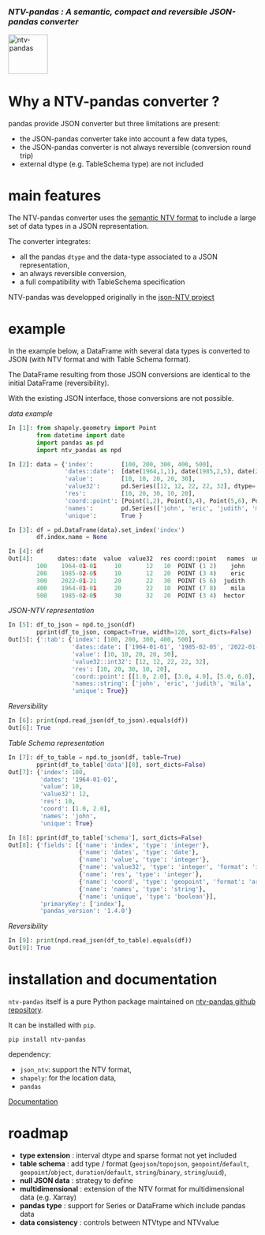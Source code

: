 ### *NTV-pandas : A semantic, compact and reversible JSON-pandas converter*    

<img src="https://loco-philippe.github.io/ES/ntv_pandas.png" alt="ntv-pandas" align="middle" style="height:80px;">

# Why a NTV-pandas converter ?
pandas provide JSON converter but three limitations are present:
- the JSON-pandas converter take into account a few data types,
- the JSON-pandas converter is not always reversible (conversion round trip)
- external dtype (e.g. TableSchema type) are not included

# main features
The NTV-pandas converter uses the [semantic NTV format](https://loco-philippe.github.io/ES/JSON%20semantic%20format%20(JSON-NTV).htm) 
to include a large set of data types in a JSON representation.    
    
The converter integrates:
- all the pandas `dtype` and the data-type associated to a JSON representation,
- an always reversible conversion,
- a full compatibility with TableSchema specification

NTV-pandas was developped originally in the [json-NTV project](https://github.com/loco-philippe/NTV)

# example

In the example below, a DataFrame with several data types is converted to JSON (with NTV format and with Table Schema format).

The DataFrame resulting from those JSON conversions are identical to the initial DataFrame (reversibility).

With the existing JSON interface, those conversions are not possible.

*data example*
```python
In [1]: from shapely.geometry import Point
        from datetime import date
        import pandas as pd
        import ntv_pandas as npd

In [2]: data = {'index':        [100, 200, 300, 400, 500],
                'dates::date':  [date(1964,1,1), date(1985,2,5), date(2022,1,21), date(1964,1,1), date(1985,2,5)],
                'value':        [10, 10, 20, 20, 30],
                'value32':      pd.Series([12, 12, 22, 22, 32], dtype='int32'),
                'res':          [10, 20, 30, 10, 20],
                'coord::point': [Point(1,2), Point(3,4), Point(5,6), Point(7,8), Point(3,4)],
                'names':        pd.Series(['john', 'eric', 'judith', 'mila', 'hector'], dtype='string'),
                'unique':       True }

In [3]: df = pd.DataFrame(data).set_index('index')
        df.index.name = None

In [4]: df
Out[4]:       dates::date  value  value32  res coord::point   names  unique
        100    1964-01-01     10       12   10  POINT (1 2)    john    True
        200    1985-02-05     10       12   20  POINT (3 4)    eric    True
        300    2022-01-21     20       22   30  POINT (5 6)  judith    True
        400    1964-01-01     20       22   10  POINT (7 8)    mila    True
        500    1985-02-05     30       32   20  POINT (3 4)  hector    True
```

*JSON-NTV representation*

```python
In [5]: df_to_json = npd.to_json(df)
        pprint(df_to_json, compact=True, width=120, sort_dicts=False)
Out[5]: {':tab': {'index': [100, 200, 300, 400, 500],
                  'dates::date': ['1964-01-01', '1985-02-05', '2022-01-21', '1964-01-01', '1985-02-05'],
                  'value': [10, 10, 20, 20, 30],
                  'value32::int32': [12, 12, 22, 22, 32],
                  'res': [10, 20, 30, 10, 20],
                  'coord::point': [[1.0, 2.0], [3.0, 4.0], [5.0, 6.0], [7.0, 8.0], [3.0, 4.0]],
                  'names::string': ['john', 'eric', 'judith', 'mila', 'hector'],
                  'unique': True}}
```

*Reversibility*

```python
In [6]: print(npd.read_json(df_to_json).equals(df))
Out[6]: True
```

*Table Schema representation*

```python
In [7]: df_to_table = npd.to_json(df, table=True)
        pprint(df_to_table['data'][0], sort_dicts=False)
Out[7]: {'index': 100,
         'dates': '1964-01-01',
         'value': 10,
         'value32': 12,
         'res': 10,
         'coord': [1.0, 2.0],
         'names': 'john',
         'unique': True}

In [8]: pprint(df_to_table['schema'], sort_dicts=False)
Out[8]: {'fields': [{'name': 'index', 'type': 'integer'},
                    {'name': 'dates', 'type': 'date'},
                    {'name': 'value', 'type': 'integer'},
                    {'name': 'value32', 'type': 'integer', 'format': 'int32'},
                    {'name': 'res', 'type': 'integer'},
                    {'name': 'coord', 'type': 'geopoint', 'format': 'array'},
                    {'name': 'names', 'type': 'string'},
                    {'name': 'unique', 'type': 'boolean'}],
         'primaryKey': ['index'],
         'pandas_version': '1.4.0'}
```

*Reversibility*

```python
In [9]: print(npd.read_json(df_to_table).equals(df))
Out[9]: True
```
# installation and documentation

`ntv-pandas` itself is a pure Python package maintained on [ntv-pandas github repository](https://github.com/loco-philippe/ntv-pandas).     
     
It can be installed with `pip`. 

    pip install ntv-pandas

dependency:
- `json_ntv`: support the NTV format,
- `shapely`: for the location data,
- `pandas` 

[Documentation](https://github.com/loco-philippe/ntv-pandas/tree/main/docs/README.md)

# roadmap

- **type extension** : interval dtype and sparse format not yet included
- **table schema** : add type / format (`geojson`/`topojson`, `geopoint`/`default`, `geopoint`/`object`, `duration`/`default`, `string`/`binary`, `string`/`uuid`), 
- **null JSON data** : strategy to define
- **multidimensional** : extension of the NTV format for multidimensional data (e.g. Xarray)   
- **pandas type** : support for Series or DataFrame which include pandas data
- **data consistency** : controls between NTVtype and NTVvalue
